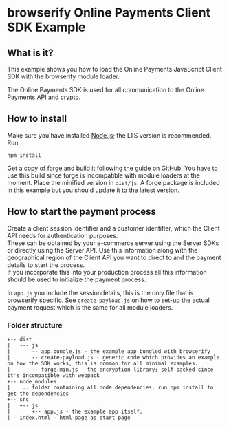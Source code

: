 # browserify Online Payments Client SDK Example

## What is it?

This example shows you how to load the Online Payments JavaScript Client SDK with the browserify module loader.

The Online Payments SDK is used for all communication to the Online Payments API and crypto.

## How to install

Make sure you have installed [Node.js](https://nodejs.org/en/); the LTS version is recommended. Run

    npm install

Get a copy of [forge](https://github.com/digitalbazaar/forge/) and build it following the guide on GitHub. You have to use this build since forge is incompatible with module loaders at the moment.
Place the minified version in `dist/js`. A forge package is included in this example but you should update it to the latest version.

## How to start the payment process

Create a client session identifier and a customer identifier, which the Client API needs for authentication purposes.  
These can be obtained by your e-commerce server using the Server SDKs or directly using the Server API. Use this information along with the geographical region of the Client API you want to direct to and the payment details to start the process.  
If you incorporate this into your production process all this information should be used to initialize the payment process.

In `app.js` you include the sessiondetails, this is the only file that is browserify specific. See `create-payload.js` on how to set-up the actual payment request which is the same for all module loaders.

### Folder structure

```
+-- dist
|   +-- js
|       -- app.bundle.js - the example app bundled with browserify
|       -- create-payload.js - generic code which provides an example on how the SDK works, this is common for all minimal examples.
|       -- forge.min.js - the encryption library; self packed since it's incompatible with webpack
+-- node_modules
|   ... folder containing all node dependencies; run npm install to get the dependencies
+-- src
|   +-- js
|       +-- app.js - the example app itself.
|-- index.html - html page as start page
```
